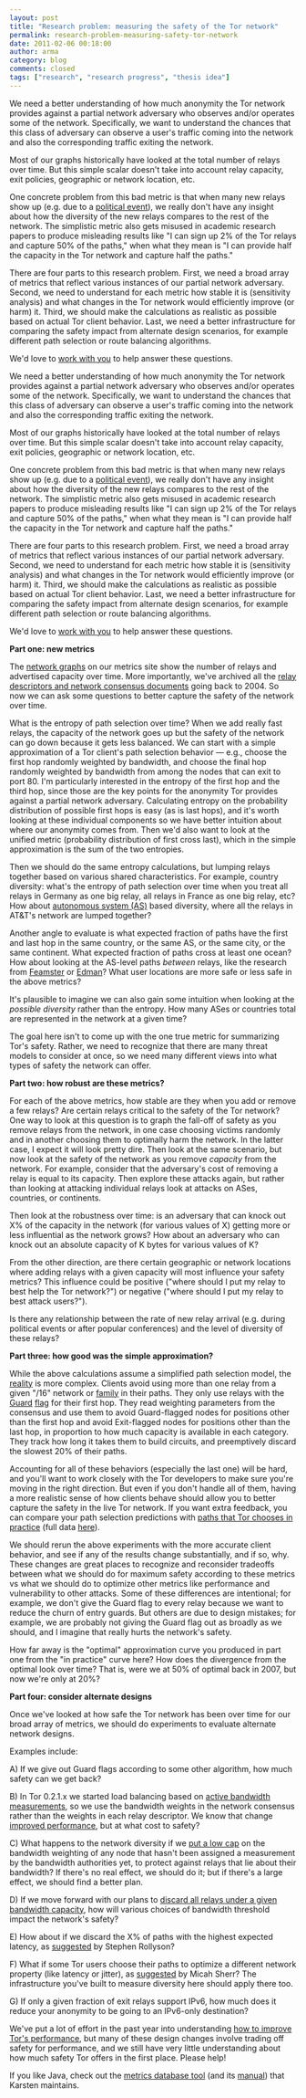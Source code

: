 ```yaml
---
layout: post
title: "Research problem: measuring the safety of the Tor network"
permalink: research-problem-measuring-safety-tor-network
date: 2011-02-06 00:18:00
author: arma
category: blog
comments: closed
tags: ["research", "research progress", "thesis idea"]
---
```


We need a better understanding of how much anonymity the Tor network provides against a partial network adversary who observes and/or operates some of the network. Specifically, we want to understand the chances that this class of adversary can observe a user's traffic coming into the network and also the corresponding traffic exiting the network.

Most of our graphs historically have looked at the total number of relays over time. But this simple scalar doesn't take into account relay capacity, exit policies, geographic or network location, etc.

One concrete problem from this bad metric is that when many new relays show up (e.g. due to a [political event](https://blog.torproject.org/files/relays-diff-2011-01-28.png)), we really don't have any insight about how the diversity of the new relays compares to the rest of the network. The simplistic metric also gets misused in academic research papers to produce misleading results like "I can sign up 2% of the Tor relays and capture 50% of the paths," when what they mean is "I can provide half the capacity in the Tor network and capture half the paths."

There are four parts to this research problem. First, we need a broad array of metrics that reflect various instances of our partial network adversary. Second, we need to understand for each metric how stable it is (sensitivity analysis) and what changes in the Tor network would efficiently improve (or harm) it. Third, we should make the calculations as realistic as possible based on actual Tor client behavior. Last, we need a better infrastructure for comparing the safety impact from alternate design scenarios, for example different path selection or route balancing algorithms.

We'd love to [work with you](https://www.torproject.org/research) to help answer these questions.

<!-- more -->

We need a better understanding of how much anonymity the Tor network provides against a partial network adversary who observes and/or operates some of the network. Specifically, we want to understand the chances that this class of adversary can observe a user's traffic coming into the network and also the corresponding traffic exiting the network.

Most of our graphs historically have looked at the total number of relays over time. But this simple scalar doesn't take into account relay capacity, exit policies, geographic or network location, etc.

One concrete problem from this bad metric is that when many new relays show up (e.g. due to a [political event](https://blog.torproject.org/files/relays-diff-2011-01-28.png)), we really don't have any insight about how the diversity of the new relays compares to the rest of the network. The simplistic metric also gets misused in academic research papers to produce misleading results like "I can sign up 2% of the Tor relays and capture 50% of the paths," when what they mean is "I can provide half the capacity in the Tor network and capture half the paths."

There are four parts to this research problem. First, we need a broad array of metrics that reflect various instances of our partial network adversary. Second, we need to understand for each metric how stable it is (sensitivity analysis) and what changes in the Tor network would efficiently improve (or harm) it. Third, we should make the calculations as realistic as possible based on actual Tor client behavior. Last, we need a better infrastructure for comparing the safety impact from alternate design scenarios, for example different path selection or route balancing algorithms.

We'd love to [work with you](https://www.torproject.org/research) to help answer these questions.

**Part one: new metrics**

The [network graphs](http://metrics.torproject.org/network.html) on our metrics site show the number of relays and advertised capacity over time. More importantly, we've archived all the [relay descriptors and network consensus documents](http://metrics.torproject.org/data.html#relaydesc) going back to 2004. So now we can ask some questions to better capture the safety of the network over time.

What is the entropy of path selection over time? When we add really fast relays, the capacity of the network goes up but the safety of the network can go down because it gets less balanced. We can start with a simple approximation of a Tor client's path selection behavior — e.g., choose the first hop randomly weighted by bandwidth, and choose the final hop randomly weighted by bandwidth from among the nodes that can exit to port 80. I'm particularly interested in the entropy of the first hop and the third hop, since those are the key points for the anonymity Tor provides against a partial network adversary. Calculating entropy on the probability distribution of possible first hops is easy (as is last hops), and it's worth looking at these individual components so we have better intuition about where our anonymity comes from. Then we'd also want to look at the unified metric (probability distribution of first cross last), which in the simple approximation is the sum of the two entropies.

Then we should do the same entropy calculations, but lumping relays together based on various shared characteristics. For example, country diversity: what's the entropy of path selection over time when you treat all relays in Germany as one big relay, all relays in France as one big relay, etc? How about [autonomous system (AS)](http://en.wikipedia.org/wiki/Autonomous_system_%28Internet%29) based diversity, where all the relays in AT&T's network are lumped together?

Another angle to evaluate is what expected fraction of paths have the first and last hop in the same country, or the same AS, or the same city, or the same continent. What expected fraction of paths cross at least one ocean? How about looking at the AS-level paths *between* relays, like the research from [Feamster](http://freehaven.net/anonbib/#feamster:wpes2004) or [Edman](http://freehaven.net/anonbib/#DBLP:conf/ccs/EdmanS09)? What user locations are more safe or less safe in the above metrics?

It's plausible to imagine we can also gain some intuition when looking at the *possible diversity* rather than the entropy. How many ASes or countries total are represented in the network at a given time?

The goal here isn't to come up with the one true metric for summarizing Tor's safety. Rather, we need to recognize that there are many threat models to consider at once, so we need many different views into what types of safety the network can offer.

**Part two: how robust are these metrics?**

For each of the above metrics, how stable are they when you add or remove a few relays? Are certain relays critical to the safety of the Tor network? One way to look at this question is to graph the fall-off of safety as you remove relays from the network, in one case choosing victims randomly and in another choosing them to optimally harm the network. In the latter case, I expect it will look pretty dire. Then look at the same scenario, but now look at the safety of the network as you remove *capacity* from the network. For example, consider that the adversary's cost of removing a relay is equal to its capacity. Then explore these attacks again, but rather than looking at attacking individual relays look at attacks on ASes, countries, or continents.

Then look at the robustness over time: is an adversary that can knock out X% of the capacity in the network (for various values of X) getting more or less influential as the network grows? How about an adversary who can knock out an absolute capacity of K bytes for various values of K?

From the other direction, are there certain geographic or network locations where adding relays with a given capacity will most influence your safety metrics? This influence could be positive ("where should I put my relay to best help the Tor network?") or negative ("where should I put my relay to best attack users?").

Is there any relationship between the rate of new relay arrival (e.g. during political events or after popular conferences) and the level of diversity of these relays?

**Part three: how good was the simple approximation?**

While the above calculations assume a simplified path selection model, the [reality](https://git.torproject.org/tor/doc/spec/path-spec.txt) is more complex. Clients avoid using more than one relay from a given "/16" network or [family](https://www.torproject.org/docs/faq#ManyRelays) in their paths. They only use relays with the [Guard](https://www.torproject.org/docs/faq#EntryGuards) [flag](https://git.torproject.org/tor/doc/spec/dir-spec.txt) for their first hop. They read weighting parameters from the consensus and use them to avoid Guard-flagged nodes for positions other than the first hop and avoid Exit-flagged nodes for positions other than the last hop, in proportion to how much capacity is available in each category. They track how long it takes them to build circuits, and preemptively discard the slowest 20% of their paths.

Accounting for all of these behaviors (especially the last one) will be hard, and you'll want to work closely with the Tor developers to make sure you're moving in the right direction. But even if you don't handle all of them, having a more realistic sense of how clients behave should allow you to better capture the safety in the live Tor network. If you want extra feedback, you can compare your path selection predictions with [paths that Tor chooses in practice](https://metrics.torproject.org/data/moria-50kb.extradata) (full data [here](https://metrics.torproject.org/data.html#performance)).

We should rerun the above experiments with the more accurate client behavior, and see if any of the results change substantially, and if so, why. These changes are great places to recognize and reconsider tradeoffs between what we should do for maximum safety according to these metrics vs what we should do to optimize other metrics like performance and vulnerability to other attacks. Some of these differences are intentional; for example, we don't give the Guard flag to every relay because we want to reduce the churn of entry guards. But others are due to design mistakes; for example, we are probably not giving the Guard flag out as broadly as we should, and I imagine that really hurts the network's safety.

How far away is the "optimal" approximation curve you produced in part one from the "in practice" curve here? How does the divergence from the optimal look over time? That is, were we at 50% of optimal back in 2007, but now we're only at 20%?

**Part four: consider alternate designs**

Once we've looked at how safe the Tor network has been over time for our broad array of metrics, we should do experiments to evaluate alternate network designs.

Examples include:

A) If we give out Guard flags according to some other algorithm, how much safety can we get back?

B) In Tor 0.2.1.x we started load balancing based on [active bandwidth measurements](https://svn.torproject.org/svn/torflow/trunk/NetworkScanners/BwAuthority/README.BwAuthorities), so we use the bandwidth weights in the network consensus rather than the weights in each relay descriptor. We know that change [improved performance](http://metrics.torproject.org/performance.html?graph=torperf&start=2009-08-01&end=2009-10-01#torperf), but at what cost to safety?

C) What happens to the network diversity if we [put a low cap](https://trac.torproject.org/projects/tor/ticket/2286) on the bandwidth weighting of any node that hasn't been assigned a measurement by the bandwidth authorities yet, to protect against relays that lie about their bandwidth? If there's no real effect, we should do it; but if there's a large effect, we should find a better plan.

D) If we move forward with our plans to [discard all relays under a given bandwidth capacity](https://trac.torproject.org/projects/tor/ticket/1854), how will various choices of bandwidth threshold impact the network's safety?

E) How about if we discard the X% of paths with the highest expected latency, as [suggested](http://swiki.cc.gatech.edu:8080/ugResearch/uploads/7/ImprovingTor.pdf) by Stephen Rollyson?

F) What if some Tor users choose their paths to optimize a different network property (like latency or jitter), as [suggested](http://freehaven.net/anonbib/#DBLP:conf/pet/SherrBL09) by Micah Sherr? The infrastructure you've built to measure diversity here should apply there too.

G) If only a given fraction of exit relays support IPv6, how much does it reduce your anonymity to be going to an IPv6-only destination?

We've put a lot of effort in the past year into understanding [how to improve Tor's performance](https://blog.torproject.org/blog/why-tor-is-slow), but many of these design changes involve trading off safety for performance, and we still have very little understanding about how much safety Tor offers in the first place. Please help!

If you like Java, check out the [metrics database tool](http://metrics.torproject.org/tools.html#metrics-db) (and its [manual](https://gitweb.torproject.org/metrics-db.git/blob_plain/HEAD:/doc/manual.pdf)) that Karsten maintains.
